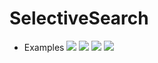 # SelectiveSearch
- Examples
![](.images/s000106.png)
![](.images/s000115.png)
![](.images/s000140.png)
![](.images/s000150.png)
